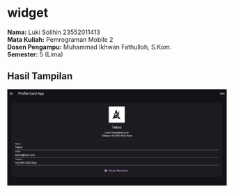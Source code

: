 # widget

**Nama:** Luki Solihin 23552011413  
**Mata Kuliah:** Pemrograman Mobile 2  
**Dosen Pengampu:** Muhammad Ikhwan Fathulloh, S.Kom.  
**Semester:** 5 (Lima)

## Hasil Tampilan

![Tampilan Aplikasi](Hasil_tugas_2.png)

